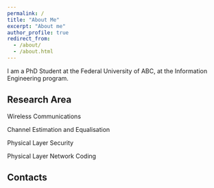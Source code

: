 ```yaml
---
permalink: /
title: "About Me"
excerpt: "About me"
author_profile: true
redirect_from: 
  - /about/
  - /about.html
---
```


I am a PhD Student at the Federal University of ABC, at the Information Engineering program.


Research Area
------

Wireless Communications

Channel Estimation and Equalisation

Physical Layer Security

Physical Layer Network Coding

Contacts
-----

